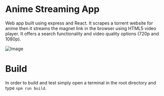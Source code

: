 # Anime Streaming App

Web app built using express and React. It scrapes a torrent website for anime then it streams the magnet link in the browser using HTML5 video player. It offers a search functionality and video quality options (720p and 1080p). 

![Image](https://i.imgur.com/2COfqJu.png)


# Build
In order to build and test simply open a terminal in the root directory and type ```npm run build```.
